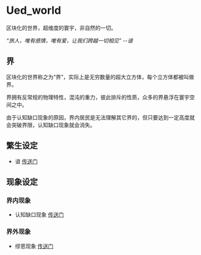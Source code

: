 # Ued_world

区块化的世界，超维度的寰宇，非自然的一切。

*“旅人，唯有感情，唯有爱，让我们跨越一切相见”  --谙*

## 界

区块化的世界称之为“界”，实际上是无穷数量的超大立方体，每个立方体都被叫做界。

界拥有反常规的物理特性，混沌的重力，彼此排斥的性质，众多的界悬浮在寰宇空间之中。

由于认知缺口现象的原因，界内居民是无法理解其它界的，但只要达到一定高度就会突破界限，认知缺口现象就会消失。


## 繁生设定

* 谙 [传送门](繁生设定/谙.md)

## 现象设定

### 界内现象

* 认知缺口现象 [传送门](现象设定/认知缺口现象.md)

### 界外现象

* 缪恩现象 [传送门](现象设定/缪恩现象.md)

